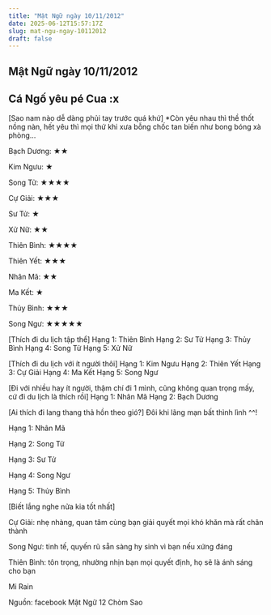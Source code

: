 ```yaml
---
title: "Mật Ngữ ngày 10/11/2012"
date: 2025-06-12T15:57:17Z
slug: mat-ngu-ngay-10112012
draft: false
---
```


## Mật Ngữ ngày 10/11/2012

## Cá Ngố yêu pé Cua :x

[Sao nam nào dễ dàng phủi tay trước quá khứ]
*Còn yêu nhau thì thề thốt nồng nàn, hết yêu thì mọi thứ khi xưa bỗng chốc tan biến như bong bóng xà phòng…
 

 
Bạch Dương: ★★
 
Kim Ngưu: ★
 
Song Tử: ★★★★
 
Cự Giải: ★★★
 
Sư Tử: ★
 
Xử Nữ: ★★
 
Thiên Bình: ★★★★
 
Thiên Yết: ★★★
 
Nhân Mã: ★★
 
Ma Kết: ★
 
Thủy Bình: ★★★
 
Song Ngư: ★★★★★
 
 
 
 
[Thích đi du lịch tập thể]
Hạng 1: Thiên Bình
Hạng 2: Sư Tử
Hạng 3: Thủy Bình
Hạng 4: Song Tử
Hạng 5: Xử Nữ

 
[Thích đi du lịch với ít người thôi]
Hạng 1: Kim Ngưu
Hạng 2: Thiên Yết
Hạng 3: Cự Giải
Hạng 4: Ma Kết
Hạng 5: Song Ngư
 
[Đi với nhiều hay ít người, thậm chí đi 1 mình, cũng không quan trọng mấy, cứ đi du lịch là thích rồi]
Hạng 1: Nhân Mã
Hạng 2: Bạch Dương
 
 
 
 
[Ai thích đi lang thang thả hồn theo gió?]
Đôi khi lãng mạn bất thình lình ^^!
 

 
Hạng 1: Nhân Mã
 
Hạng 2: Song Tử
 
Hạng 3: Sư Tử
 
Hạng 4: Song Ngư 
 
Hạng 5: Thủy Bình
 
 
 
 
[Biết lắng nghe nửa kia tốt nhất]
 

 
Cự Giải: nhẹ nhàng, quan tâm cùng bạn giải quyết mọi khó khăn mà rất chân thành
 
Song Ngư: tinh tế, quyến rũ sẵn sàng hy sinh vì bạn nếu xứng đáng
 
Thiên Bình: tôn trọng, nhường nhịn bạn mọi quyết định, họ sẽ là ánh sáng cho bạn
 
Mi Rain
 
Nguồn: facebook Mật Ngữ 12 Chòm Sao